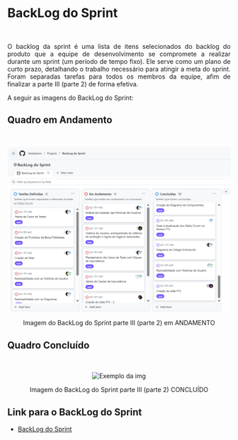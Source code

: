 # BackLog do Sprint

<br>
<p align="justify">O backlog da sprint é uma lista de itens selecionados do backlog do produto que a equipe de desenvolvimento se compromete a realizar durante um sprint (um período de tempo fixo). Ele serve como um plano de curto prazo, detalhando o trabalho necessário para atingir a meta do sprint. 
Foram separadas tarefas para todos os membros da equipe, afim de finalizar a parte III (parte 2) de forma efetiva.
<br>

A seguir as imagens do BackLog do Sprint:

## Quadro em Andamento
<br>
<p align="center"> <img src="https://github.com/hisokarenn/ES1-TP1/blob/f851a2a4cdd4cd331afb0c6292a19acfb197b5eb/Casos_de_Teste/Imagens/BackLog_do_Sprint/sprint%20pt3%20ANDAMENTO.png" alt="" width="1000" /></p>
<p align="center"> Imagem do BackLog do Sprint parte III (parte 2) em ANDAMENTO
<br>
  
## Quadro Concluído
<br>
<p align="center"> <img src="" alt= "Exemplo da img" alt="" width="1000" /></p>
<p align="center"> Imagem do BackLog do Sprint parte III (parte 2) CONCLUÍDO
<br>
  
## Link para o BackLog do Sprint
- [BackLog do Sprint](https://github.com/users/hisokarenn/projects/7)



